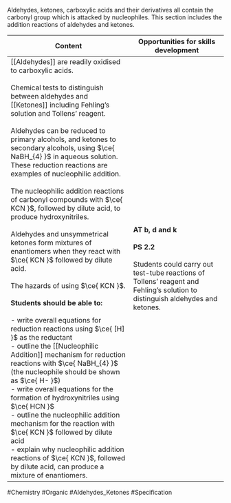 Aldehydes, ketones, carboxylic acids and their derivatives all contain the carbonyl group which is attacked by nucleophiles. This section includes the addition reactions of aldehydes and ketones.

| Content                                                                                                                                                                                                                                                                                                                                                                                                                                                                                                                                                                                                                                                                                                                                                                                                                                                                                                                                                                                                                                                                                                                                                                                                                                                                                                                                  | Opportunities for skills development                                                                                                                                     |
| ---------------------------------------------------------------------------------------------------------------------------------------------------------------------------------------------------------------------------------------------------------------------------------------------------------------------------------------------------------------------------------------------------------------------------------------------------------------------------------------------------------------------------------------------------------------------------------------------------------------------------------------------------------------------------------------------------------------------------------------------------------------------------------------------------------------------------------------------------------------------------------------------------------------------------------------------------------------------------------------------------------------------------------------------------------------------------------------------------------------------------------------------------------------------------------------------------------------------------------------------------------------------------------------------------------------------------------------- | ------------------------------------------------------------------------------------------------------------------------------------------------------------------------ |
| [[Aldehydes]] are readily oxidised to carboxylic acids.<br><br>Chemical tests to distinguish between aldehydes and [[Ketones]] including Fehling’s solution and Tollens’ reagent.<br><br>Aldehydes can be reduced to primary alcohols, and ketones to secondary alcohols, using $\ce{ NaBH_{4} }$ in aqueous solution. These reduction reactions are examples of nucleophilic addition.<br><br>The nucleophilic addition reactions of carbonyl compounds with $\ce{ KCN }$, followed by dilute acid, to produce hydroxynitriles.<br><br>Aldehydes and unsymmetrical ketones form mixtures of enantiomers when they react with $\ce{ KCN }$ followed by dilute acid.<br><br>The hazards of using $\ce{ KCN }$.<br><br>**Students should be able to:**<br><br>- write overall equations for reduction reactions using $\ce{ [H] }$ as the reductant<br>- outline the [[Nucleophilic Addition]] mechanism for reduction reactions with $\ce{ NaBH_{4} }$ (the nucleophile should be shown as $\ce{ H- }$)<br>- write overall equations for the formation of hydroxynitriles using $\ce{ HCN }$<br>- outline the nucleophilic addition mechanism for the reaction with $\ce{ KCN }$ followed by dilute acid<br>- explain why nucleophilic addition reactions of $\ce{ KCN }$, followed by dilute acid, can produce a mixture of enantiomers. | **AT b, d and k**<br><br>**PS 2.2**<br><br>Students could carry out test-tube reactions of Tollens’ reagent and Fehling’s solution to distinguish aldehydes and ketones. |

#Chemistry #Organic #Aldehydes_Ketones #Specification